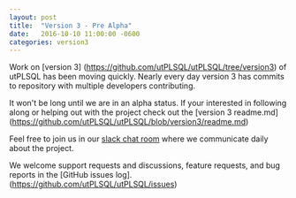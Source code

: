```yaml
---
layout: post
title:  "Version 3 - Pre Alpha"
date:   2016-10-10 11:00:00 -0600
categories: version3
---
```


Work on [version 3]  (https://github.com/utPLSQL/utPLSQL/tree/version3) of utPLSQL has been moving quickly.  Nearly every day version 3 has commits to repository with multiple developers contributing.  

It won't be long until we are in an alpha status.   If your interested in following along or helping out with the project check out the [version 3 readme.md] (https://github.com/utPLSQL/utPLSQL/blob/version3/readme.md)

Feel free to join us in our [slack chat room](http://utplsql-slack-invite.herokuapp.com/) where we communicate daily about the project.

We welcome support requests and discussions, feature requests, and bug reports in the [GitHub issues log].(https://github.com/utPLSQL/utPLSQL/issues)
 